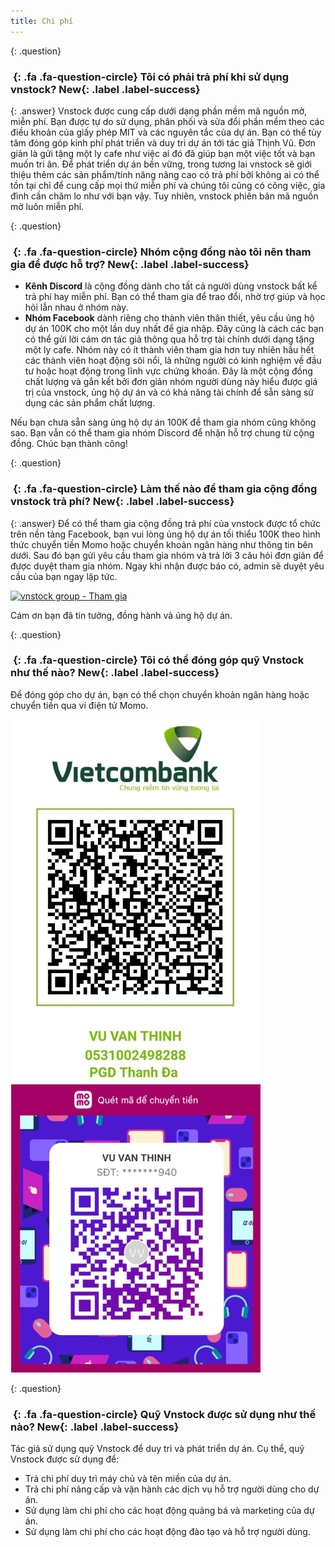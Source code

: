 ```yaml
---
title: Chi phí
---
```


{: .question}
### *&nbsp;*{: .fa .fa-question-circle} Tôi có phải trả phí khi sử dụng vnstock? **New**{: .label .label-success}

{: .answer}
Vnstock được cung cấp dưới dạng phần mềm mã nguồn mở, miễn phí. Bạn được tự do sử dụng, phân phối và sửa đổi phần mềm theo các điều khoản của giấy phép MIT và các nguyên tắc của dự án. Bạn có thể tùy tâm đóng góp kinh phí phát triển và duy trì dự án tới tác giả Thịnh Vũ. Đơn giản là gửi tặng một ly cafe như việc ai đó đã giúp bạn một việc tốt và bạn muốn tri ân. 
Để phát triển dự án bền vững, trong tương lai vnstock sẽ giới thiệu thêm các sản phẩm/tính năng nâng cao có trả phí bởi không ai có thể tồn tại chỉ để cung cấp mọi thứ miễn phí và chúng tôi cũng có công việc, gia đình cần chăm lo như với bạn vậy. Tuy nhiên, vnstock phiên bản mã nguồn mở luôn miễn phí.

{: .question}
### *&nbsp;*{: .fa .fa-question-circle} Nhóm cộng đồng nào tôi nên tham gia để được hỗ trợ? **New**{: .label .label-success}
- **Kênh Discord** là cộng đồng dành cho tất cả người dùng vnstock bất kể trả phí hay miễn phí. Bạn có thể tham gia để trao đổi, nhờ trợ giúp và học hỏi lẫn nhau ở nhóm này.
- **Nhóm Facebook** dành riêng cho thành viên thân thiết, yêu cầu ủng hộ dự án 100K cho một lần duy nhất để gia nhập. Đây cũng là cách các bạn có thể gửi lời cám ơn tác giả thông qua hỗ trợ tài chính dưới dạng tặng một ly cafe. Nhóm này có ít thành viên tham gia hơn tuy nhiên hầu hết các thành viên hoạt động sôi nổi, là những người có kinh nghiệm về đầu tư hoặc hoạt động trong lĩnh vực chứng khoán. Đây là một cộng đồng chất lượng và gắn kết bởi đơn giản nhóm người dùng này hiểu được giá trị của vnstock, ủng hộ dự án và có khả năng tài chính để sẵn sàng sử dụng các sản phẩm chất lượng.

Nếu bạn chưa sẵn sàng ủng hộ dự án 100K để tham gia nhóm cũng không sao. Bạn vẫn có thể tham gia nhóm Discord để nhận hỗ trợ chung từ cộng đồng. Chúc bạn thành công!

{: .question}
### *&nbsp;*{: .fa .fa-question-circle} Làm thế nào để tham gia cộng đồng vnstock trả phí? **New**{: .label .label-success}

{: .answer}
Để có thể tham gia cộng đồng trả phí của vnstock được tổ chức trên nền tảng Facebook, bạn vui lòng ủng hộ dự án tối thiểu 100K theo hình thức chuyển tiền Momo hoặc chuyển khoản ngân hàng như thông tin bên dưới. Sau đó bạn gửi yêu cầu tham gia nhóm và trả lời 3 câu hỏi đơn giản để được duyệt tham gia nhóm. Ngay khi nhận được báo có, admin sẽ duyệt yêu cầu của bạn ngay lập tức.

[![vnstock group - Tham gia](https://img.shields.io/badge/vnstock_group-Tham_gia-0866FF?style=for-the-badge&logo=facebook)](https://www.facebook.com/groups/vnstock)

Cám ơn bạn đã tin tưởng, đồng hành và ủng hộ dự án.


{: .question}
### *&nbsp;*{: .fa .fa-question-circle} Tôi có thể đóng góp quỹ Vnstock như thế nào? **New**{: .label .label-success}

Để đóng góp cho dự án, bạn có thể chọn chuyển khoản ngân hàng hoặc chuyển tiền qua ví điện tử Momo.

<div class="row">
  <div class="col-md-6 col-sm-6 col-xs-12">
   <a href="assets/images/vcb-qr-thinhvu.jpg?raw=true" data-title="Vietcombank QR" data-toggle="lightbox"><img class="img-responsive" src="assets/images/vcb-qr-thinhvu.jpg?raw=true" alt="Vietcombank QR Code" /></a>
   <a class="mask" href="assets/images/vcb-qr-thinhvu.jpg?raw=true" data-title="Mã QR Vietcombank" data-toggle="lightbox"><i class="icon fa fa-search-plus"></i></a>
  </div>

  <div class="col-md-6 col-sm-6 col-xs-12">
   <a href="assets/images/momo-qr-thinhvu.jpeg?raw=true" data-title="Momo QR" data-toggle="lightbox"><img class="img-responsive" src="assets/images/momo-qr-thinhvu.jpeg?raw=true" alt="Momo QR Code" /></a>
   <a class="mask" href="assets/images/momo-qr-thinhvu.jpeg?raw=true" data-title="Mã QR Momo" data-toggle="lightbox"><i class="icon fa fa-search-plus"></i></a>
  </div>
 </div>

{: .question}
### *&nbsp;*{: .fa .fa-question-circle} Quỹ Vnstock được sử dụng như thế nào? **New**{: .label .label-success}

Tác giả sử dụng quỹ Vnstock để duy trì và phát triển dự án. Cụ thể, quỹ Vnstock được sử dụng để:
- Trả chi phí duy trì máy chủ và tên miền của dự án.
- Trả chi phí nâng cấp và vận hành các dịch vụ hỗ trợ người dùng cho dự án.
- Sử dụng làm chi phí cho các hoạt động quảng bá và marketing của dự án.
- Sử dụng làm chi phí cho các hoạt động đào tạo và hỗ trợ người dùng.
